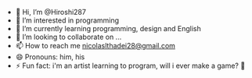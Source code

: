 - 👋 Hi, I’m @Hiroshi287
- 👀 I’m interested in programming
- 🌱 I’m currently learning programming, design and English
- 💞️ I’m looking to collaborate on ...
- 📫 How to reach me nicolaslthadei28@gmail.com
- 😄 Pronouns: him, his
- ⚡ Fun fact: i'm an artist learning to program, will i ever make a game? 🐶

<!---
Hiroshi287/Hiroshi287 is a ✨ special ✨ repository because its `README.md` (this file) appears on your GitHub profile.
You can click the Preview link to take a look at your changes.
--->

